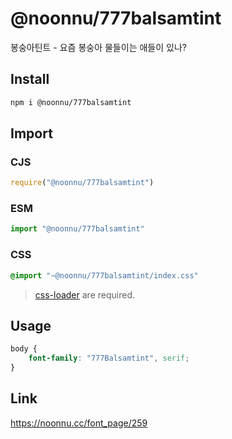 # @noonnu/777balsamtint
봉숭아틴트 - 요즘 봉숭아 물들이는 애들이 있나?

## Install
```sh
npm i @noonnu/777balsamtint
```
## Import
### CJS
```js
require("@noonnu/777balsamtint")
```
### ESM
```js
import "@noonnu/777balsamtint"
```
### CSS 
```css
@import "~@noonnu/777balsamtint/index.css"
```
> [css-loader](https://github.com/webpack-contrib/css-loader) are required.

## Usage
```css
body {
    font-family: "777Balsamtint", serif;
}
```

## Link
https://noonnu.cc/font_page/259